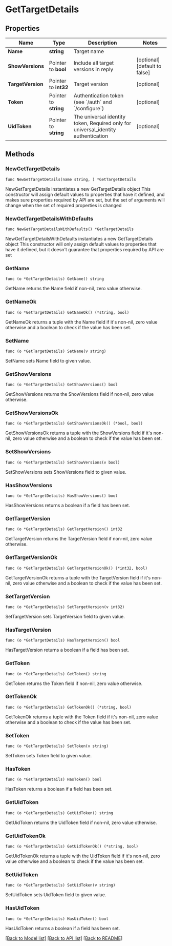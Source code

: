 # GetTargetDetails

## Properties

Name | Type | Description | Notes
------------ | ------------- | ------------- | -------------
**Name** | **string** | Target name | 
**ShowVersions** | Pointer to **bool** | Include all target versions in reply | [optional] [default to false]
**TargetVersion** | Pointer to **int32** | Target version | [optional] 
**Token** | Pointer to **string** | Authentication token (see &#x60;/auth&#x60; and &#x60;/configure&#x60;) | [optional] 
**UidToken** | Pointer to **string** | The universal identity token, Required only for universal_identity authentication | [optional] 

## Methods

### NewGetTargetDetails

`func NewGetTargetDetails(name string, ) *GetTargetDetails`

NewGetTargetDetails instantiates a new GetTargetDetails object
This constructor will assign default values to properties that have it defined,
and makes sure properties required by API are set, but the set of arguments
will change when the set of required properties is changed

### NewGetTargetDetailsWithDefaults

`func NewGetTargetDetailsWithDefaults() *GetTargetDetails`

NewGetTargetDetailsWithDefaults instantiates a new GetTargetDetails object
This constructor will only assign default values to properties that have it defined,
but it doesn't guarantee that properties required by API are set

### GetName

`func (o *GetTargetDetails) GetName() string`

GetName returns the Name field if non-nil, zero value otherwise.

### GetNameOk

`func (o *GetTargetDetails) GetNameOk() (*string, bool)`

GetNameOk returns a tuple with the Name field if it's non-nil, zero value otherwise
and a boolean to check if the value has been set.

### SetName

`func (o *GetTargetDetails) SetName(v string)`

SetName sets Name field to given value.


### GetShowVersions

`func (o *GetTargetDetails) GetShowVersions() bool`

GetShowVersions returns the ShowVersions field if non-nil, zero value otherwise.

### GetShowVersionsOk

`func (o *GetTargetDetails) GetShowVersionsOk() (*bool, bool)`

GetShowVersionsOk returns a tuple with the ShowVersions field if it's non-nil, zero value otherwise
and a boolean to check if the value has been set.

### SetShowVersions

`func (o *GetTargetDetails) SetShowVersions(v bool)`

SetShowVersions sets ShowVersions field to given value.

### HasShowVersions

`func (o *GetTargetDetails) HasShowVersions() bool`

HasShowVersions returns a boolean if a field has been set.

### GetTargetVersion

`func (o *GetTargetDetails) GetTargetVersion() int32`

GetTargetVersion returns the TargetVersion field if non-nil, zero value otherwise.

### GetTargetVersionOk

`func (o *GetTargetDetails) GetTargetVersionOk() (*int32, bool)`

GetTargetVersionOk returns a tuple with the TargetVersion field if it's non-nil, zero value otherwise
and a boolean to check if the value has been set.

### SetTargetVersion

`func (o *GetTargetDetails) SetTargetVersion(v int32)`

SetTargetVersion sets TargetVersion field to given value.

### HasTargetVersion

`func (o *GetTargetDetails) HasTargetVersion() bool`

HasTargetVersion returns a boolean if a field has been set.

### GetToken

`func (o *GetTargetDetails) GetToken() string`

GetToken returns the Token field if non-nil, zero value otherwise.

### GetTokenOk

`func (o *GetTargetDetails) GetTokenOk() (*string, bool)`

GetTokenOk returns a tuple with the Token field if it's non-nil, zero value otherwise
and a boolean to check if the value has been set.

### SetToken

`func (o *GetTargetDetails) SetToken(v string)`

SetToken sets Token field to given value.

### HasToken

`func (o *GetTargetDetails) HasToken() bool`

HasToken returns a boolean if a field has been set.

### GetUidToken

`func (o *GetTargetDetails) GetUidToken() string`

GetUidToken returns the UidToken field if non-nil, zero value otherwise.

### GetUidTokenOk

`func (o *GetTargetDetails) GetUidTokenOk() (*string, bool)`

GetUidTokenOk returns a tuple with the UidToken field if it's non-nil, zero value otherwise
and a boolean to check if the value has been set.

### SetUidToken

`func (o *GetTargetDetails) SetUidToken(v string)`

SetUidToken sets UidToken field to given value.

### HasUidToken

`func (o *GetTargetDetails) HasUidToken() bool`

HasUidToken returns a boolean if a field has been set.


[[Back to Model list]](../README.md#documentation-for-models) [[Back to API list]](../README.md#documentation-for-api-endpoints) [[Back to README]](../README.md)


